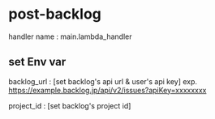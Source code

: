 # post-backlog

handler name : main.lambda_handler


## set Env var
backlog_url : [set backlog's api url & user's api key] exp. https://example.backlog.jp/api/v2/issues?apiKey=xxxxxxxx

project_id  : [set backlog's project id]

